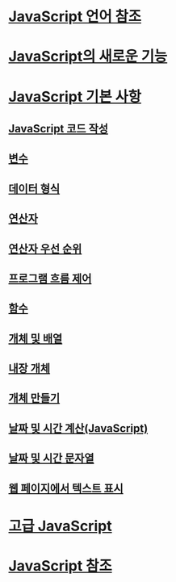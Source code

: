 # [JavaScript 언어 참조](javascript-language-reference.md)
# [JavaScript의 새로운 기능](what-s-new-in-javascript.md)
# [JavaScript 기본 사항](javascript-fundamentals.md)
## [JavaScript 코드 작성](writing-javascript-code.md)
## [변수](variables-javascript.md)
## [데이터 형식](data-types-javascript.md)
## [연산자](operators-javascript.md)
## [연산자 우선 순위](operator-subtractprecedence-javascript.md)
## [프로그램 흐름 제어](controlling-program-flow-javascript.md)
## [함수](functions-javascript.md)
## [개체 및 배열](objects-and-arrays-javascript.md)
## [내장 개체](intrinsic-objects-javascript.md)
## [개체 만들기](creating-objects-javascript.md)
## [날짜 및 시간 계산(JavaScript)](calculating-dates-and-times-javascript.md)
## [날짜 및 시간 문자열](date-and-time-strings-javascript.md)
## [웹 페이지에서 텍스트 표시](displaying-text-in-a-webpage-javascript.md)
# [고급 JavaScript](advanced/TOC.md)
# [JavaScript 참조](reference/TOC.md)